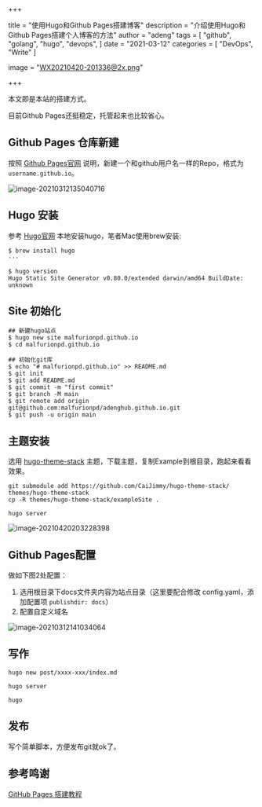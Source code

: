 +++



title = "使用Hugo和Github Pages搭建博客"
description = "介绍使用Hugo和Github Pages搭建个人博客的方法"
author = "adeng"
tags = [
    "github",
    "golang",
    "hugo",
    "devops",
]
date = "2021-03-12"
categories = [
    "DevOps", "Write"
]

image = "WX20210420-201336@2x.png"



+++

本文即是本站的搭建方式。

目前Github Pages还挺稳定，托管起来也比较省心。



## Github Pages 仓库新建

按照 [Github Pages官网](https://pages.github.com/) 说明，新建一个和github用户名一样的Repo，格式为 `username.github.io`。

![image-20210312135040716](https://notebook.qiniu.adenghub.club/image-20210312135040716.png)



## Hugo 安装

参考 [Hugo官网](https://gohugo.io/getting-started/installing/) 本地安装hugo，笔者Mac使用brew安装:

```
$ brew install hugo
···

$ hugo version
Hugo Static Site Generator v0.80.0/extended darwin/amd64 BuildDate: unknown
```



## Site 初始化

```
## 新建hugo站点
$ hugo new site malfurionpd.github.io
$ cd malfurionpd.github.io

## 初始化git库
$ echo "# malfurionpd.github.io" >> README.md
$ git init
$ git add README.md
$ git commit -m "first commit"
$ git branch -M main
$ git remote add origin git@github.com:malfurionpd/adenghub.github.io.git
$ git push -u origin main
```





## 主题安装

选用 [hugo-theme-stack](https://github.com/CaiJimmy/hugo-theme-stack) 主题，下载主题，复制Example到根目录，跑起来看看效果。

```
git submodule add https://github.com/CaiJimmy/hugo-theme-stack/ themes/hugo-theme-stack
cp -R themes/hugo-theme-stack/exampleSite .

hugo server
```

![image-20210420203228398](https://notebook.qiniu.adenghub.club/image-20210420203228398.png)







## Github Pages配置

做如下图2处配置：

1. 选用根目录下docs文件夹内容为站点目录（这里要配合修改 config.yaml，添加配置项 `publishdir: docs`）
2. 配置自定义域名

![image-20210312141034064](https://notebook.qiniu.adenghub.club/image-20210312141034064.png)



## 写作

```
hugo new post/xxxx-xxx/index.md

hugo server 

hugo
```



## 发布

写个简单脚本，方便发布git就ok了。



## 参考鸣谢

[GitHub Pages 搭建教程](https://sspai.com/post/54608)